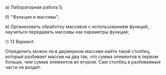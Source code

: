 а) Лабораторная работа 5;

б) "Функции и массивы";

в) Организовать обработку массивов с использованием
функций, научиться передавать массивы как параметры
функций;

г) 13 Вариант.

  Определить можно ли в двумерном массиве найти такой
  столбец, который разбивает массив на два так, что сумма
  элементов в первом больше, чем сумма элементов во
  втором. Сам столбец в разбиваемые части не входит.


